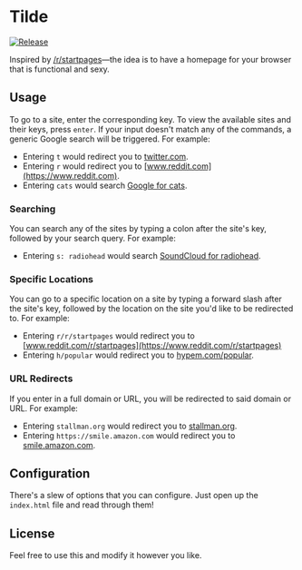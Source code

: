 # Tilde

[![Release](https://img.shields.io/github/release/cadejscroggins/tilde.svg)](https://github.com/cadejscroggins/tilde/releases)

Inspired by [/r/startpages](https://www.reddit.com/r/startpages)—the idea is to have a homepage for your browser that is functional and sexy.

## Usage

To go to a site, enter the corresponding key. To view the available sites and their keys, press `enter`. If your input doesn't match any of the commands, a generic Google search will be triggered. For example:

* Entering `t` would redirect you to [twitter.com](https://twitter.com).
* Entering `r` would redirect you to [www.reddit.com](https://www.reddit.com).
* Entering `cats` would search [Google for cats](https://encrypted.google.com/search?q=cats).

### Searching

You can search any of the sites by typing a colon after the site's key, followed by your search query. For example:

* Entering `s: radiohead` would search [SoundCloud for radiohead](https://soundcloud.com/search?q=radiohead).

### Specific Locations

You can go to a specific location on a site by typing a forward slash after the site's key, followed by the location on the site you'd like to be redirected to. For example:

* Entering `r/r/startpages` would redirect you to [www.reddit.com/r/startpages](https://www.reddit.com/r/startpages)
* Entering `h/popular` would redirect you to [hypem.com/popular](http://hypem.com/popular).

### URL Redirects

If you enter in a full domain or URL, you will be redirected to said domain or URL. For example:

* Entering `stallman.org` would redirect you to [stallman.org](https://stallman.org/).
* Entering `https://smile.amazon.com` would redirect you to [smile.amazon.com](https://smile.amazon.com/).

## Configuration

There's a slew of options that you can configure. Just open up the `index.html` file and read through them!

## License

Feel free to use this and modify it however you like.
